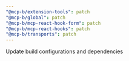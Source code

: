 ```yaml
---
"@mcp-b/extension-tools": patch
"@mcp-b/global": patch
"@mcp-b/mcp-react-hook-form": patch
"@mcp-b/mcp-react-hooks": patch
"@mcp-b/transports": patch
---
```


Update build configurations and dependencies